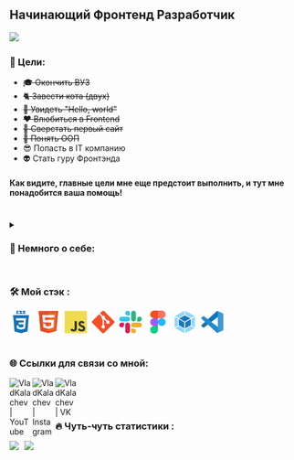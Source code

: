 ## Начинающий Фронтенд Разработчик
![](https://komarev.com/ghpvc/?username=Speedewow)
### 🎯 Цели:
- ~~🎓 Окончить ВУЗ~~
- ~~🐈 Завести кота (двух)~~
- ~~💬 Увидеть "Hello, world"~~
- ~~❤️ Влюбиться в Frontend~~
- ~~💩 Сверстать первый сайт~~
- ~~🙉 Понять ООП~~
- 😎 Попасть в IT компанию
- 👽 Стать гуру Фронтэнда

#### Как видите, главные цели мне еще предстоит выполнить, и тут мне понадобится ваша помощь!
#

<details>
<summary><h3>📝 Немного о себе:</h3></summary>
<p>Меня зовут Игорь, будем знакомы. Моя жизнь, как и у большинства людей, началась в 1998 году. Школа, взросление, первая любовь, азарт, друзья, беззаботное время, университет. Все это, как ни странно, у меня было, но чего-то не хватало! Все изменилось, когда я познакомился с Фронтэндом. Но, до этого, небольшая предыстория.</p>
<p>В школе, на уроке информатики, я впервые увидел код. Это был код, написанный на Pascal ABC. Не удивительно, что мне захотелось сразу же стереть себе память, как в известном фильме. (Хочу извиниться, возможно, я кого-то обидел). Я терпел, как мог, и, наконец, когда информатика закончилась, стал спать спокойно. В школе мы с друзьями любили проводить время за компьютерными играми. У нас даже своя команда была. В те времена, у любой, уважающей себя, команды, должен был быть свой сайт. (Нам так казалось).И честь, делать сайт, выпала мне. Это был где-то 2009 год, мой выбор пал на uCoz. От настоящей разработки это было, как до Луны пешком. Но, мне казалось, что я крут!Тогда я понял, мне нравится что-то создавать! Правда, пока не понимал, что конкретно. Потом были: универ, работа, армия, в общем, все как у всех, но какое-то чувство меня не покидало. Я решил попробовать что-нибудь новое, а новое это - хорошое забытае старое.</p>
<p>И вот, я решился, оценил рынок, начал искать курсы. Мой выбор пал на Фронтенд. И с того момента я ни секунды не жалел о своем выборе. Мне всегда нравилось что-то создавать, а во Фронтенде, ты не просто создаешь, ты еще и видишь результат своего труда практически моментально. Конечно, до эксперта в области Фронтенд-разработки мне пока далеко. Но изо дня в день я прикладываю максимум усилий для совершенствования своих навыков.</p>
</details>

#
### :hammer_and_wrench: Мой стэк :
<div>
  <img src="https://github.com/devicons/devicon/blob/master/icons/css3/css3-plain-wordmark.svg"  title="CSS3" alt="CSS" width="40" height="40"/>&nbsp;
  <img src="https://github.com/devicons/devicon/blob/master/icons/html5/html5-original.svg" title="HTML5" alt="HTML" width="40" height="40"/>&nbsp;
  <img src="https://github.com/devicons/devicon/blob/master/icons/javascript/javascript-original.svg" title="JavaScript" alt="JavaScript" width="40" height="40"/>&nbsp;
  <img src="https://github.com/devicons/devicon/blob/master/icons/git/git-original.svg" title="Git" **alt="Git" width="40" height="40"/>&nbsp;
  <img src="https://github.com/devicons/devicon/blob/master/icons/slack/slack-original.svg" title="Slack" **alt="slack" width="40" height="40"/>&nbsp;
  <img src="https://github.com/devicons/devicon/blob/master/icons/figma/figma-original.svg" title="Figma" **alt="Figma" width="40" height="40"/>&nbsp;
  <img src="https://github.com/devicons/devicon/blob/master/icons/webpack/webpack-original.svg" title="Webpack" **alt="webpack" width="40" height="40"/>&nbsp;
 <img src="https://github.com/devicons/devicon/blob/master/icons/vscode/vscode-original.svg" title="Vscode" **alt="vscode" width="40" height="40"/>&nbsp;
</div>

#
### :globe_with_meridians: Ссылки для связи со мной:

[<img align="left" alt="VladKalachev | YouTube" width="40px" src="https://cdn.jsdelivr.net/npm/simple-icons@3.13.0/icons/telegram.svg" />](https://web.telegram.org/z/@Speedew0w)
[<img align="left" alt="VladKalachev | Instagram" width="40px" src="https://cdn.jsdelivr.net/npm/simple-icons@v3/icons/instagram.svg" />](https://www.instagram.com/igorgaldovich)
[<img align="left" alt="VladKalachev | VK" width="40px" src="https://cdn.jsdelivr.net/npm/simple-icons@v3/icons/vk.svg" />](https://vk.com/uropexxaa)
<br />
<br />

#
### :fire: Чуть-чуть статистики :
<div>
<a href="https://github-readme-stats.vercel.app/api?username=Speedewow&hide=contribs&show_icons=true">
  <img  align="left" height="130" style="margin-right: 10px" src="https://github-readme-stats.vercel.app/api?username=Speedewow&hide=contribs&show_icons=true" />
</a>
<a href="https://github-readme-stats.vercel.app/api/top-langs/?username=Speedewow&layout=compact">
  <img align="left" height="130" src="https://github-readme-stats.vercel.app/api/top-langs/?username=Speedewow&layout=compact" />
</a>
</div>



 



